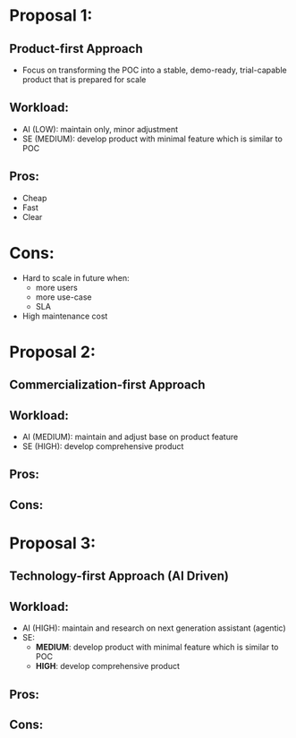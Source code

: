 # Proposal 1: 
## Product-first Approach
-  Focus on transforming the POC into a stable, demo-ready, trial-capable product that is prepared for scale
 
## Workload:
- AI (LOW): maintain only, minor adjustment
- SE (MEDIUM): develop product with minimal feature which is similar to POC

## Pros:
- Cheap
- Fast
- Clear

# Cons: 
- Hard to scale in future when:
  - more users
  - more use-case
  - SLA
- High maintenance cost

# Proposal 2: 
## Commercialization-first Approach

## Workload:
- AI (MEDIUM): maintain and adjust base on product feature
- SE (HIGH): develop comprehensive product

## Pros:

## Cons:

# Proposal 3:
## Technology-first Approach (AI Driven)
## Workload:
- AI (HIGH): maintain and research on next generation assistant (agentic)
- SE:
  - **MEDIUM**: develop product with minimal feature which is similar to POC
  - **HIGH**: develop comprehensive product

## Pros:

## Cons:
